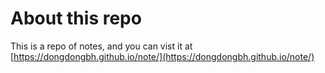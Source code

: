 # About this repo
This is a repo of notes, and you can vist it at [https://dongdongbh.github.io/note/](https://dongdongbh.github.io/note/)
